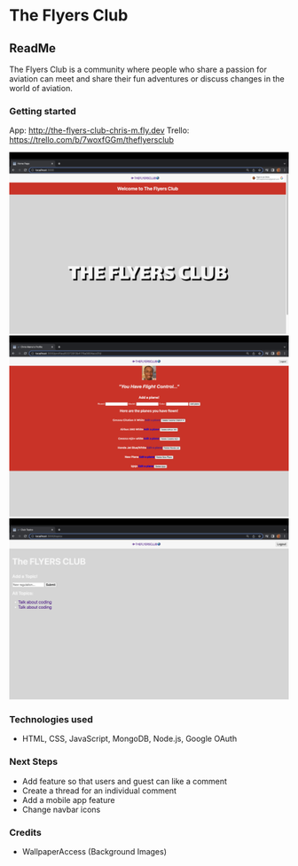 # The Flyers Club
## ReadMe
 The Flyers Club is a community where people who share a passion for aviation can meet and share their fun adventures or discuss changes in the world of aviation.


### Getting started
App: http://the-flyers-club-chris-m.fly.dev
Trello: https://trello.com/b/7woxfGGm/theflyersclub



<img src = "public/images/club3.png" alt= "">
<img src = "public/images/club.png" alt= "">
<img src = "public/images/club2.png" alt= "">



### Technologies used
- HTML, CSS, JavaScript, MongoDB, Node.js, Google OAuth

### Next Steps
- Add feature so that users and guest can like a comment
- Create a thread for an individual comment
- Add a mobile app feature
- Change navbar icons


### Credits
- WallpaperAccess (Background Images)
